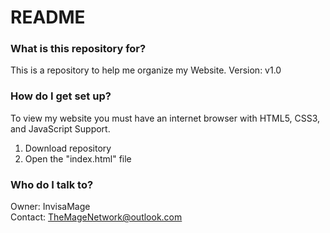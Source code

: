 # README #

### What is this repository for? ###

This is a repository to help me organize my Website.
Version: v1.0

### How do I get set up? ###

To view my website you must have an internet browser with HTML5, CSS3, and JavaScript Support.

1) Download repository
2) Open the "index.html" file

### Who do I talk to? ###

Owner: InvisaMage <br />
Contact: TheMageNetwork@outlook.com